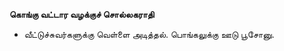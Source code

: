 **கொங்கு வட்டார வழக்குச் சொல்லகராதி**
- வீட்டுச்சுவர்களுக்கு வெள்ளை அடித்தல். பொங்கலுக்கு ஊடு பூசோனு.

